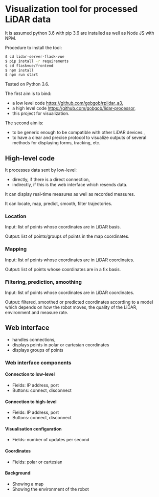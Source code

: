 # Visualization tool for processed LiDAR data

It is assumed python 3.6 with pip 3.6 are installed as well as Node JS with NPM.

Procedure to install the tool:
```bash
$ cd lidar-server-flask-vue
$ pip install -r requirements
$ cd flaskvue/frontend
$ npm install
$ npm run start
```

Tested on Python 3.6.

The first aim is to bind: 
* a low level code https://github.com/gobgob/rplidar_a3,
* a high level code https://github.com/gobgob/lidar-processor,
* this project for visualization.

The second aim is: 
* to be generic enough to be compatible with other LiDAR devices ,
* to have a clear and precise protocol to visualize outputs of several methods for displaying forms, tracking, etc.

## High-level code

It processes data sent by low-level:
* directly, if there is a direct connection,
* indirectly, if this is the web interface which resends data.

It can display real-time measures as well as recorded measures.

It can locate, map, predict, smooth, filter trajectories.

### Location

Input: list of points whose coordinates are in LiDAR basis.

Output: list of points/groups of points in the map coordinates.

### Mapping

Input: list of points whose coordinates are in LiDAR coordinates.

Output: list of points whose coordinates are in a fix basis.

### Filtering, prediction, smoothing

Input: list of points whose coordinates are in LiDAR coordinates.

Output: filtered, smoothed or predicted coordinates according to a model which depends on how the robot moves, the quality of the LiDAR, environment and measure rate. 

## Web interface

- handles connections,
- displays points in polar or cartesian coordinates
- displays groups of points


### Web interface components

#### Connection to low-level

* Fields: IP address, port
* Buttons: connect, disconnect

#### Connection to high-level

* Fields: IP address, port
* Buttons: connect, disconnect

#### Visualisation configuration

* Fields: number of updates per second

#### Coordinates

* Fields: polar or cartesian

#### Background

* Showing a map
* Showing the environment of the robot
